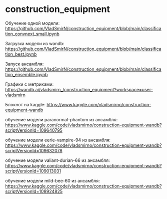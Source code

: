 # construction_equipment
Обучение одной модели:
https://github.com/VladSmirN/construction_equipment/blob/main/classification_convnext_small.ipynb

Загрузка модели из wandb:
https://github.com/VladSmirN/construction_equipment/blob/main/classification_best.ipynb

Запуск ансамбля:
https://github.com/VladSmirN/construction_equipment/blob/main/classification_ensemble.ipynb

Графики с метриками:
https://wandb.ai/vladsmirn_/construction_equipment?workspace=user-vladsmirn

Блокнот на kaggle:
https://www.kaggle.com/vladsmirno/construction-equipment-wandb

обучение модели paranormal-phantom из ансамбля: https://www.kaggle.com/code/vladsmirno/construction-equipment-wandb?scriptVersionId=109640795

обучение модели eerie-vampire-94 из ансамбля: https://www.kaggle.com/code/vladsmirno/construction-equipment-wandb?scriptVersionId=109632078

обучение модели valiant-durian-66 из ансамбля: https://www.kaggle.com/code/vladsmirno/construction-equipment-wandb?scriptVersionId=109013031

обучение модели mild-bee-60 из ансамбля: https://www.kaggle.com/code/vladsmirno/construction-equipment-wandb?scriptVersionId=108924825
